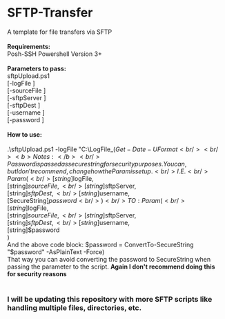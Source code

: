 # SFTP-Transfer
A template for file transfers via SFTP
<br />
<br />
<b>Requirements:</b>
<br />
Posh-SSH
Powershell Version 3+
<br />
<br />
<b>Parameters to pass:</b>
<br />
sftpUpload.ps1
<br />
         [-logFile <String>]
         <br />
         [-sourceFile <String>]
         <br />
         [-sftpServer <String>]
         <br />
         [-sftpDest <String>]
         <br />
         [-username <String>]
         <br />
         [-password <SecureString>]
<br />
<br />
<b>How to use:</b>
<br />
<br />
.\sftpUpload.ps1 -logFile "C:\LogFile_$(Get-Date -UFormat %Y%m%d%H%M).txt" -sourceFile "C:\bla.txt" -sftpServer "server.bla.com" -sftpDest "/foo/bar" -username "username" -password (ConvertTo-SecureString "password" -AsPlainText -Force)
<br />
<br />
<b>Notes:</b>
<br />
Password is passed as secure string for security purposes. You can, but I don't recommend, change how the Param is set up.
<br />
I.E.
<br />
Param(
<br/>
    [string]$logFile,
    <br />
    [string]$sourceFile,
    <br />
    [string]$sftpServer,
    <br />
    [string]$sftpDest,
    <br />
    [string]$username,
     <br />
    [SecureString]$password
<br />
)
<br />
TO:
Param(
<br />
    [string]$logFile,
    <br />
    [string]$sourceFile,
    <br />
    [string]$sftpServer,
    <br />
    [string]$sftpDest,
    <br />
    [string]$username,
    <br />
    [string]$password
<br />
)
<br />
And the above code block:
$password = ConvertTo-SecureString "$password" -AsPlainText -Force)
<br />
That way you can avoid converting the password to SecureString when passing the parameter to the script. <b>Again I don't recommend doing this for security reasons</b>
<br />
<br />
<h3><b>I will be updating this repository with more SFTP scripts like handling multiple files, directories, etc.</b></h3>
